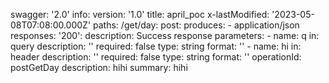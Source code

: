 swagger: '2.0'
info:
  version: '1.0'
  title: april_poc
  x-lastModified: '2023-05-08T07:08:00.000Z'
paths:
  /get/day:
    post:
      produces:
        - application/json
      responses:
        '200':
          description: Success response
      parameters:
        - name: q
          in: query
          description: ''
          required: false
          type: string
          format: ''
        - name: hi
          in: header
          description: ''
          required: false
          type: string
          format: ''
      operationId: postGetDay
      description: hihi
      summary: hihi
